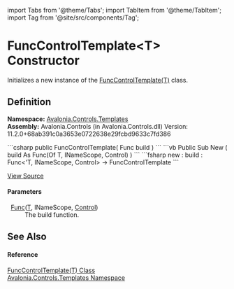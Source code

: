 import Tabs from '@theme/Tabs'; 
import TabItem from '@theme/TabItem'; 
import Tag from '@site/src/components/Tag'; 

# FuncControlTemplate&lt;T&gt; Constructor


Initializes a new instance of the <a href="T_Avalonia_Controls_Templates_FuncControlTemplate_1">FuncControlTemplate(T)</a> class.



## Definition
**Namespace:** <a href="N_Avalonia_Controls_Templates">Avalonia.Controls.Templates</a>  
**Assembly:** Avalonia.Controls (in Avalonia.Controls.dll) Version: 11.2.0+68ab391c0a3653e0722638e29fcbd9633c7fd386

<Tabs groupId="api-code-preview">
<TabItem value="csharp" label="C#">
```csharp
public FuncControlTemplate(
	Func<T, INameScope, Control> build
)
```
</TabItem>
<TabItem value="vb" label="VB">
```vb
Public Sub New ( 
	build As Func(Of T, INameScope, Control)
)
```
</TabItem>
<TabItem value="fsharp" label="F#">
```fsharp
new : 
        build : Func<'T, INameScope, Control> -> FuncControlTemplate
```
</TabItem>
</Tabs>



<a href="https://github.com/AvaloniaUI/Avalonia/tree/master/srcAvalonia.Controls/Templates/FuncControlTemplate%602.cs#L17" title="View the source code">View Source</a>



#### Parameters
<dl><dt>  <a href="https://learn.microsoft.com/dotnet/api/system.func-3" target="_blank" rel="noopener noreferrer">Func</a>(<a href="T_Avalonia_Controls_Templates_FuncControlTemplate_1">T</a>, INameScope, <a href="T_Avalonia_Controls_Control">Control</a>)</dt><dd>The build function.</dd></dl>

## See Also


#### Reference
<a href="T_Avalonia_Controls_Templates_FuncControlTemplate_1">FuncControlTemplate(T) Class</a>  
<a href="N_Avalonia_Controls_Templates">Avalonia.Controls.Templates Namespace</a>  
